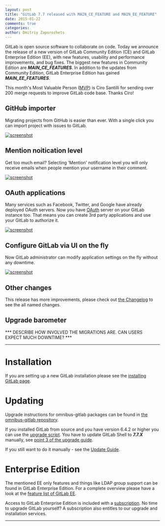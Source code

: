 ```yaml
---
layout: post
title: "GitLab 7.7 released with MAIN_CE_FEATURE and MAIN_EE_FEATURE"
date: 2015-01-22
comments: true
categories:
author: Dmitriy Zaporozhets
---
```


GitLab is open source software to collaborate on code.
Today we announce the release of a new version of GitLab Community Edition (CE) and GitLab Enterprise Edition (EE), with new features, usability and performance improvements, and bug fixes.
The biggest new features in Community Edition are ***MAIN_CE_FEATURES***.
In addition to the updates from Community Edition, GitLab Enterprise Edition has gained ***MAIN_EE_FEATURES***.

This month's Most Valuable Person ([MVP](https://about.gitlab.com/mvp/)) is Ciro Santilli for sending over 200 merge requests to improve GitLab code base.
Thanks Ciro!

<!--more-->

## GitHub importer

Migrating projects from GitHub is easier than ever. 
With a single click you can import project with issues to GitLab.

[![screenshot](/images/7_7/import.png)](/images/7_7/import.png) 


## Mention noitication level

Get too much email? Selecting 'Mention' notification level you will only 
receive emails when people mention your username in their comment.


[![screenshot](/images/7_7/mention.png)](/images/7_7/mention.png) 


## OAuth applications

Many services such as Facebook, Twitter, and Google have already deployed OAuth servers. 
Now you have [OAuth](http://en.wikipedia.org/wiki/OAuth) server on your GitLab instance too. That means you can create 
3rd party applications and use your GitLab to authorize it.


[![screenshot](/images/7_7/oauth.png)](/images/7_7/oauth.png)

## Configure GitLab via UI on the fly

Now GitLab administrator can modify application settings on the fly without any downtime.

[![screenshot](/images/7_7/settings.png)](/images/7_7/settings.png)


## Other changes

This release has more improvements, please check out [the Changelog](https://gitlab.com/gitlab-org/gitlab-ce/blob/7-7-stable/CHANGELOG) to see the all named changes.


## Upgrade barometer

*** DESCRIBE HOW INVOLVED THE MIGRATIONS ARE. CAN USERS EXPECT MUCH DOWNTIME? ***

- - -

# Installation

If you are setting up a new GitLab installation please see the [installing GitLab page](https://www.gitlab.com/installation/).

# Updating

Upgrade instructions for omnibus-gitlab packages can be found in [the omnibus-gitlab repository](https://gitlab.com/gitlab-org/omnibus-gitlab/blob/master/doc/update.md).

If you installed GitLab from source and you have version 6.4.2 or higher you can use the [upgrade script](https://gitlab.com/gitlab-org/gitlab-ce/blob/master/doc/update/upgrader.md).
You have to update GitLab Shell to ***7.7.X*** manually, see [point 3 of the upgrade guide](https://gitlab.com/gitlab-org/gitlab-ce/blob/master/doc/update/X.x-to-x.x.md#3-update-gitlab-shell-and-its-config).

If you still want to do it manually - see the [Update Guide](https://gitlab.com/gitlab-org/gitlab-ce/blob/master/doc/update/X.x-to-X.x.md).

# Enterprise Edition

The mentioned EE only features and things like LDAP group support can be found in GitLab Enterprise Edition.
For a complete overview please have a look at the [feature list of GitLab EE](http://www.gitlab.com/gitlab-ee/).

Access to GitLab Enterprise Edition is included with a [subscription](http://www.gitlab.com/pricing/).
No time to upgrade GitLab yourself?
A subscription also entitles to our upgrade and installation services.

- - -
